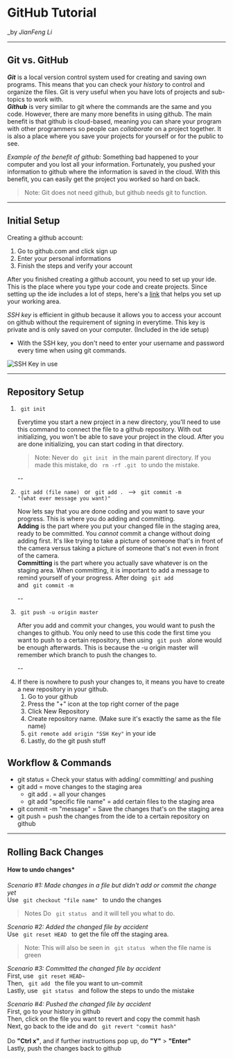 # GitHub Tutorial

_by _JianFeng Li_

---
## Git vs. GitHub

_**Git**_ is a local version control system used for creating and saving own
programs. This means that you can check your *history* to control and organize
the files. Git is very useful when you have lots of projects and sub-topics to
work with.  
_**Github**_ is very similar to git where the commands are the same and you code.
However, there are many more benefits in using github. The main benefit is that
github is cloud-based, meaning you can share your program with other programmers
so people can *collaborate* on a project together. It is also a place where you
save your projects for yourself or for the public to see.
</p>

 _Example of the benefit of github:_ Something bad happened to your computer
 and you lost all your information. Fortunately, you pushed your information
 to github where the information is saved in the cloud. With this benefit, you
 can easily get the project you worked so hard on back.

>Note: Git does not need github, but github needs git to function.

---
## Initial Setup

Creating a github account:
1. Go to github.com and click sign up
2. Enter your personal informations
3. Finish the steps and verify your account

After you finished creating a github account, you need to set up your ide. This
is the place where you type your code and create projects.
Since setting up the ide includes a lot of steps, here's a
[link](https://github.com/hstatsep/ide50) that helps
you set up your working area.

*SSH key* is efficient in github because it allows you to access your account on
github without the requirement of signing in everytime. This key is private and
is only saved on your computer. (Included in the ide setup)
- With the SSH key, you don't need to enter your username and password every time
when using git commands.

![SSH Key in use](https://help.github.com/assets/images/help/repository/remotes-url.png)

---

## Repository Setup
<ol>
<li> <code> git init </code>

 Everytime you start a new project in a new directory, you'll need to use this command
to connect the file to a github repository. With out initializing, you won't be able
to save your project in the cloud. After you are done initializing, you can start
coding in that directory.
> Note: Never do <code> git init </code> in the main parent directory. If you made this
mistake, do <code> rm -rf .git </code> to undo the mistake.

--
<li> <code> git add (file name) </code> or <code> git add . </code>  --> <code> git commit -m
"(what ever message you want)" </code>

 Now lets say that you are done coding and you want to save your progress. This is where you
do adding and committing.  
**Adding** is the part where you put your changed file in the staging area,
ready to be committed. You *cannot* commit a change without doing adding first. It's like
trying to take a picture of someone that's in front of the camera versus taking a picture
of someone that's not even in front of the camera.  
**Committing** is the part where you actually save whatever is on the staging area.
When committing, it is important to add a message to remind yourself of your progress.
After doing <code> git add </code> and <code> git commit -m </code>

--
<li> <code> git push -u origin master </code>

After you add and commit your changes, you would want to push the changes to github.
You only need to use this code the first time you want to push to a certain repository,
then using <code> git push </code> alone would be enough afterwards. This is because
the -u origin master will remember which branch to push the changes to.

--
<li> If there is nowhere to push your changes to, it means you have to create a new
repository in your github.
 <ol>
  <li> Go to your github
  <li> Press the "+" icon at the top right corner of the page
  <li> Click New Repository
  <li> Create repository name. (Make sure it's exactly the same as the file name)
  <li> <code>git remote add origin "SSH Key"</code> in your ide
  <li> Lastly, do the git push stuff
 </ol>
</ol>


## Workflow & Commands
* git status = Check your status with adding/ committing/ and pushing
* git add = move changes to the staging area
  * git add . = all your changes
  * git add "specific file name" = add certain files to the staging area
* git commit -m "message" = Save the changes that's on the staging area
* git push = push the changes from the ide to a certain repository on github

---
## Rolling Back Changes
 #### How to undo changes*

*Scenario #1: Made changes in a file but didn't add or commit the change yet*  
Use <code> git checkout "file name" </code> to undo the changes
> Notes Do <code> git status </code> and it will tell you what to do.

*Scenario #2: Added the changed file by accident*  
Use <code> git reset HEAD </code> to get the file off the staging area.
>Note: This will also be seen in <code> git status </code> when the file name is green

*Scenario #3: Committed the changed file by accident*  
First, use <code> git reset HEAD~ </code>  
Then, <code> git add </code> the file you want to un-commit  
Lastly, use <code> git status </code> and follow the steps to undo the mistake

*Scenario #4: Pushed the changed file by accident*    
First, go to your history in github    
Then, click on the file you want to revert and copy the commit hash    
Next, go back to the ide and do <code> git revert "commit hash" </code>    
Do **"Ctrl x"**, and if further instructions pop up, do **"Y"** > **"Enter"**    
Lastly, push the changes back to github